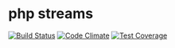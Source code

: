 # php streams

[![Build Status](https://travis-ci.org/tomasz154/php-streams.svg?branch=master)](https://travis-ci.org/tomasz154/php-streams)
[![Code Climate](https://codeclimate.com/github/tomasz154/php-streams/badges/gpa.svg)](https://codeclimate.com/github/tomasz154/php-streams)
[![Test Coverage](https://codeclimate.com/github/tomasz154/php-streams/badges/coverage.svg)](https://codeclimate.com/github/tomasz154/php-streams/coverage)

